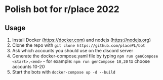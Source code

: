 # Polish bot for r/place 2022

## Usage

1. Install Docker (https://docker.com) and nodejs (https://nodejs.org)
2. Clone the repo with `git clone https://github.com/placePL/bot`
3. Ask which accounts you should use on the discord server
4. Generate the docker-compose.yaml file by typing `npm run genCompose <start>,<end>` - for example: `npm run genCompose 10,20` to choose accounts 10-20
5. Start the bots with `docker-compose up -d --build`
